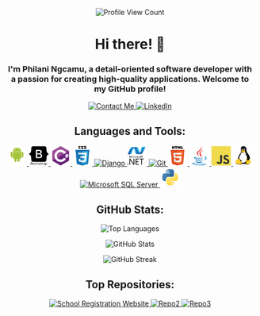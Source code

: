 <p align="center">
  <img src="https://github.com/Philani5674/Philani5674/assets/62145841/4dcfee3f-5b36-4fc5-b7d9-6bfffd10dc85" alt="Profile View Count" />
</p>

<h1 align="center">Hi there! 👋</h1>
<h3 align="center">I'm Philani Ngcamu, a detail-oriented software developer with a passion for creating high-quality applications. Welcome to my GitHub profile!</h3>

<p align="center">
  <a href="mailto:philaningcamu18@gmail.com">
    <img src="https://img.shields.io/badge/Contact%20Me-philaningcamu18%40gmail.com-blue" alt="Contact Me" />
  </a>
  <a href="https://linkedin.com/in/philani-ngcamu-3a48401a2" target="_blank">
    <img src="https://img.shields.io/badge/LinkedIn-Connect-blue" alt="LinkedIn" />
  </a>
</p>

<h2 align="center">Languages and Tools:</h2>
<p align="center">
  <a href="https://developer.android.com" target="_blank">
    <img src="https://raw.githubusercontent.com/devicons/devicon/master/icons/android/android-original-wordmark.svg" alt="Android" width="40" height="40" />
  </a>
  <a href="https://getbootstrap.com" target="_blank">
    <img src="https://raw.githubusercontent.com/devicons/devicon/master/icons/bootstrap/bootstrap-plain-wordmark.svg" alt="Bootstrap" width="40" height="40" />
  </a>
  <a href="https://www.w3schools.com/cs/" target="_blank">
    <img src="https://raw.githubusercontent.com/devicons/devicon/master/icons/csharp/csharp-original.svg" alt="C#" width="40" height="40" />
  </a>
  <!-- Add more tools and languages below -->
  <a href="https://www.w3schools.com/css/" target="_blank">
    <img src="https://raw.githubusercontent.com/devicons/devicon/master/icons/css3/css3-original-wordmark.svg" alt="CSS3" width="40" height="40" />
  </a>
  <a href="https://www.djangoproject.com/" target="_blank">
    <img src="https://cdn.worldvectorlogo.com/logos/django.svg" alt="Django" width="40" height="40" />
  </a>
  <a href="https://dotnet.microsoft.com/" target="_blank">
    <img src="https://raw.githubusercontent.com/devicons/devicon/master/icons/dot-net/dot-net-original-wordmark.svg" alt=".NET" width="40" height="40" />
  </a>
  <a href="https://git-scm.com/" target="_blank">
    <img src="https://www.vectorlogo.zone/logos/git-scm/git-scm-icon.svg" alt="Git" width="40" height="40" />
  </a>
  <a href="https://www.w3.org/html/" target="_blank">
    <img src="https://raw.githubusercontent.com/devicons/devicon/master/icons/html5/html5-original-wordmark.svg" alt="HTML5" width="40" height="40" />
  </a>
  <a href="https://www.java.com" target="_blank">
    <img src="https://raw.githubusercontent.com/devicons/devicon/master/icons/java/java-original.svg" alt="Java" width="40" height="40" />
  </a>
  <a href="https://developer.mozilla.org/en-US/docs/Web/JavaScript" target="_blank">
    <img src="https://raw.githubusercontent.com/devicons/devicon/master/icons/javascript/javascript-original.svg" alt="JavaScript" width="40" height="40" />
  </a>
  <a href="https://www.linux.org/" target="_blank">
    <img src="https://raw.githubusercontent.com/devicons/devicon/master/icons/linux/linux-original.svg" alt="Linux" width="40" height="40" />
  </a>
  <a href="https://www.microsoft.com/en-us/sql-server" target="_blank">
    <img src="https://www.svgrepo.com/show/303229/microsoft-sql-server-logo.svg" alt="Microsoft SQL Server" width="40" height="40" />
  </a>
  <a href="https://www.python.org" target="_blank">
    <img src="https://raw.githubusercontent.com/devicons/devicon/master/icons/python/python-original.svg" alt="Python" width="40" height="40" />
  </a>
</p>

<h2 align="center">GitHub Stats:</h2>
<p align="center">
  <img src="https://github-readme-stats.vercel.app/api/top-langs?username=philani5674&show_icons=true&locale=en&layout=compact" alt="Top Languages" />
</p>

<p align="center">
  <img src="https://github-readme-stats.vercel.app/api?username=philani5674&show_icons=true&locale=en" alt="GitHub Stats" />
</p>

<p align="center">
  <img src="https://github-readme-streak-stats.herokuapp.com/?user=philani5674" alt="GitHub Streak" />
</p>

<h2 align="center">Top Repositories:</h2>
<p align="center">
  <a href="https://github.com/Philani5674/School-registration-website">
    <img src="https://github-readme-stats.vercel.app/api/pin/?username=philani5674&repo=School-registration-website" alt="School Registration Website" />
  </a>
  <a href="https://github.com/Philani5674/Repo2">
    <img src="https://github-readme-stats.vercel.app/api/pin/?username=philani5674&repo=Repo2" alt="Repo2" />
  </a>
  <a href="https://github.com/Philani5674/Repo3">
    <img src="https://github-readme-stats.vercel.app/api/pin/?username=philani5674&repo=Repo3" alt="Repo3" />
  </a>
</p>
